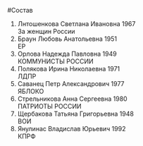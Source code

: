 #Состав
1. Лнтошенкова Светлана Ивановна 1967   
    За женщин России
2. Браун Любовь Анатольевна 1951   
    ЕР
3. Орлова Надежда Павловна 1949   
    КОММУНИСТЫ РОССИИ
4. Полякова Ирина Николаевна 1971   
    ЛДПР
5. Саванец Петр Александрович 1977   
    ЯБЛОКО
6. Стрельникова Анна Сергеевна 1980   
    ПАТРИОТЫ РОССИИ
7. Щербакова Татьяна Григорьевна 1948   
    ВОИ
8. Янулинас Владислав Юрьевич 1992   
    КПРФ
